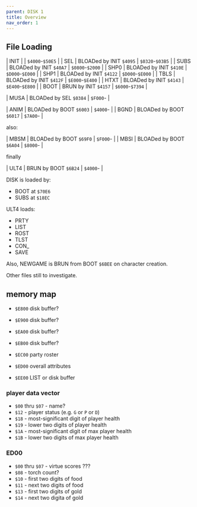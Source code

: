 ```yaml
---
parent: DISK 1
title: Overview
nav_order: 1
---
```


## File Loading

| INIT |                         | `$4000`-`$50E5`   |
| SEL  | BLOADed by INIT `$4095` | `$0320`-`$03B5`   |
| SUBS | BLOADed by INIT `$40A7` | `$0800`-`$2000`   |
| SHP0 | BLOADed by INIT `$410E` | `$D000`-`$E000`   |
| SHP1 | BLOADed by INIT `$4122` | `$D000`-`$E000`   |
| TBLS | BLOADed by INIT `$412F` | `$E000`-`$E400`   |
| HTXT | BLOADed by INIT `$4143` | `$E400`-`$E800`   |
| BOOT | BRUN    by INIT `$4157` | `$6000`-`$7394`   |

| MUSA | BLOADed by SEL  `$0384` | `$F000`-          |

| ANIM | BLOADed by BOOT `$6003` | `$4000`-          |
| BGND | BLOADed by BOOT `$6017` | `$7A00`-          |

also:

| MBSM | BLOADed by BOOT `$69F0` | `$F000`-          |
| MBSI | BLOADed by BOOT `$6A04` | `$8000`-          |

finally

| ULT4 | BRUN    by BOOT `$6B24` | `$4000`-          |

DISK is loaded by:
* BOOT at `$70E6`
* SUBS at `$18EC`

ULT4 loads:

* PRTY
* LIST
* ROST
* TLST
* CON_
* SAVE

Also, NEWGAME is BRUN from BOOT `$6BEE` on character creation.

Other files still to investigate.

## memory map

* `$E800` disk buffer?
* `$E900` disk buffer?
* `$EA00` disk buffer?
* `$EB00` disk buffer?

* `$EC00` party roster
* `$ED00` overall attributes
* `$EE00` LIST or disk buffer

### player data vector

* `$00` thru `$07` - name?
* `$12` - player status (e.g. `G` or `P` or `D`)
* `$18` - most-significant digit of player health
* `$19` - lower two digits of player health
* `$1A` - most-significant digit of max player health
* `$1B` - lower two digits of max player health

### ED00

* `$00` thru `$07` - virtue scores ???
* `$08` - torch count?
* `$10` - first two digits of food
* `$11` - next two digits of food
* `$13` - first two digits of gold
* `$14` - next two digita of gold
